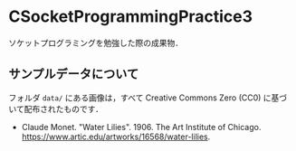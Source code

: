 # CSocketProgrammingPractice3
ソケットプログラミングを勉強した際の成果物．


## サンプルデータについて

フォルダ `data/` にある画像は，すべて Creative Commons Zero (CC0) に基づいて配布されたものです．

- Claude Monet. "Water Lilies". 1906. The Art Institute of Chicago. <https://www.artic.edu/artworks/16568/water-lilies>.
